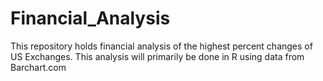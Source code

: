 # Financial_Analysis
This repository holds financial analysis of the highest percent changes of US Exchanges. This analysis will primarily be done in R using data from Barchart.com
